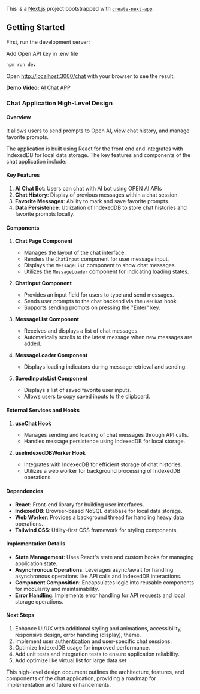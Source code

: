 This is a [Next.js](https://nextjs.org/) project bootstrapped with [`create-next-app`](https://github.com/vercel/next.js/tree/canary/packages/create-next-app).

## Getting Started

First, run the development server:


Add Open API key in .env file

```bash
npm run dev

```

Open [http://localhost:3000/chat](http://localhost:3000/chat) with your browser to see the result.

**Demo Video:** [AI Chat APP](https://youtu.be/mH0e47zoPUw)

### Chat Application High-Level Design

#### Overview

It allows users to send prompts to Open AI, view chat history, and manage favorite prompts.

The application is built using React for the front end and integrates with IndexedDB for local data storage. The key features and components of the chat application include:

#### Key Features
1. **AI Chat Bot**: Users can chat with AI bot using OPEN AI APIs
2. **Chat History**: Display of previous messages within a chat session.
3. **Favorite Messages**: Ability to mark and save favorite prompts.
4. **Data Persistence**: Utilization of IndexedDB to store chat histories and favorite prompts locally.

#### Components
1. **Chat Page Component**
   - Manages the layout of the chat interface.
   - Renders the `ChatInput` component for user message input.
   - Displays the `MessageList` component to show chat messages.
   - Utilizes the `MessageLoader` component for indicating loading states.

2. **ChatInput Component**
   - Provides an input field for users to type and send messages.
   - Sends user prompts to the chat backend via the `useChat` hook.
   - Supports sending prompts on pressing the "Enter" key.

3. **MessageList Component**
   - Receives and displays a list of chat messages.
   - Automatically scrolls to the latest message when new messages are added.

4. **MessageLoader Component**
   - Displays loading indicators during message retrieval and sending.

5. **SavedInputsList Component**
   - Displays a list of saved favorite user inputs.
   - Allows users to copy saved inputs to the clipboard.

#### External Services and Hooks
1. **useChat Hook**
   - Manages sending and loading of chat messages through API calls.
   - Handles message persistence using IndexedDB for local storage.

2. **useIndexedDBWorker Hook**
   - Integrates with IndexedDB for efficient storage of chat histories.
   - Utilizes a web worker for background processing of IndexedDB operations.

#### Dependencies
- **React**: Front-end library for building user interfaces.
- **IndexedDB**: Browser-based NoSQL database for local data storage.
- **Web Worker**: Provides a background thread for handling heavy data operations.
- **Tailwind CSS**: Utility-first CSS framework for styling components.

#### Implementation Details
- **State Management**: Uses React's state and custom hooks for managing application state.
- **Asynchronous Operations**: Leverages async/await for handling asynchronous operations like API calls and IndexedDB interactions.
- **Component Composition**: Encapsulates logic into reusable components for modularity and maintainability.
- **Error Handling**: Implements error handling for API requests and local storage operations.

#### Next Steps
1. Enhance UI/UX with additional styling and animations, accessibility, responsive design, error handling (display), theme.
2. Implement user authentication and user-specific chat sessions.
3. Optimize IndexedDB usage for improved performance.
4. Add unit tests and integration tests to ensure application reliability.
5. Add optimize like virtual list for large data set

This high-level design document outlines the architecture, features, and components of the chat application, providing a roadmap for implementation and future enhancements.


